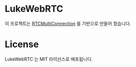 # LukeWebRTC

이 프로젝트는 <a href="https://github.com/muaz-khan/RTCMultiConnection">RTCMultiConnection</a> 를 기반으로 만들어 졌습니다.




# License

LukeWebRTC 는 MIT 라이선스로 배포됩니다.